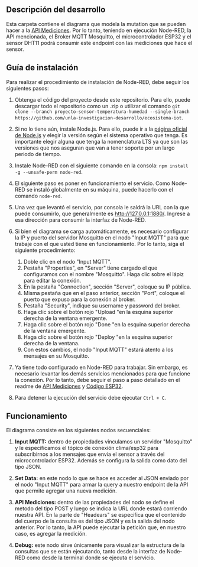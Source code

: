 ## Descripción del desarrollo

Esta carpeta contiene el diagrama que modela la mutation que se pueden hacer a la [API Mediciones](https://github.com/unla-investigacion-desarrollo/ecosistema-iot/tree/proyecto-sensor-temperatura-humedad/Proyecto-Ecosistema-Sensor-de-Temperatura/API%20Mediciones). Por lo tanto, teniendo en ejecución Node-RED, la API mencionada, el Broker MQTT Mosquitto, el microcontrolador ESP32 y el sensor DHT11 podrá consumir este endpoint con las mediciones que hace el sensor.

## Guía de instalación

Para realizar el procedimiento de instalación de Node-RED, debe seguir los siguientes pasos:
1. Obtenga el código del proyecto desde este repositorio. Para ello, puede descargar todo el repositorio como un .zip o utilizar el comando ```git clone --branch proyecto-sensor-temperatura-humedad --single-branch https://github.com/unla-investigacion-desarrollo/ecosistema-iot```.

2. Si no lo tiene aún, instale Node.js. Para ello, puede ir a la [página oficial de Node.js](https://nodejs.org/en) y elegir la versión según el sistema operativo que tenga. Es importante elegir alguna que tenga la nomenclatura LTS ya que son las versiones que nos aseguran que van a tener soporte por un largo periodo de tiempo.

3. Instale Node-RED con el siguiente comando en la consola: ```npm install -g --unsafe-perm node-red```.

4. El siguiente paso es poner en funcionamiento el servicio. Como Node-RED se instaló globalmente en su máquina, puede hacerlo con el comando ```node-red```.

5. Una vez que levantó el servicio, por consola le saldrá la URL con la que puede consumirlo, que generalmente es http://127.0.0.1:1880/. Ingrese a esa dirección para consumir la interfaz de Node-RED.

6. Si bien el diagrama se carga automáticamente, es necesario configurar la IP y puerto del servidor Mosquitto en el nodo "Input MQTT" para que trabaje con el que usted tiene en funcionamiento. Por lo tanto, siga el siguiente procedimiento:

   1.  Doble clic en el nodo "Input MQTT".
   2.  Pestaña "Properties", en "Server" tiene cargado el que configuramos con el nombre "Mosquitto". Haga clic sobre el lápiz para editar la conexión.
   3.  En la pestaña "Connection", sección "Server", coloque su IP pública.
   4.  Misma pestaña que en el paso anterior, sección "Port", coloque el puerto que expuso para la conexión al broker.
   5.  Pestaña "Security", indique su username y password del broker.
   6.  Haga clic sobre el botón rojo "Upload "en la esquina superior derecha de la ventana emergente.
   7.  Haga clic sobre el botón rojo "Done "en la esquina superior derecha de la ventana emergente.
   8.  Haga clic sobre el botón rojo "Deploy "en la esquina superior derecha de la ventana.
   9.  Con estos cambios, el nodo "Input MQTT" estará atento a los mensajes en su Mosquitto.

8. Ya tiene todo configurado en Node-RED para trabajar. Sin embargo, es necesario levantar los demás servicios mencionados para que funcione la conexión. Por lo tanto, debe seguir el paso a paso detallado en el readme de [API Mediciones](https://github.com/unla-investigacion-desarrollo/ecosistema-iot/tree/api-mediciones) y [Código ESP32](https://github.com/unla-investigacion-desarrollo/ecosistema-iot/tree/proyecto-sensor-temperatura-humedad/Proyecto-Ecosistema-Sensor-de-Temperatura/ESP32-code).

9. Para detener la ejecución del servicio debe ejecutar ```Ctrl + C```.

## Funcionamiento
El diagrama consiste en los siguientes nodos secuenciales:

1. **Input MQTT:** dentro de propiedades vinculamos un servidor "Mosquitto" y le especificamos el tópico de conexión clima/esp32 para subscribirnos a los mensajes que envía el sensor a través del microcontrolador ESP32. Además se configura la salida como dato del tipo JSON. 

2. **Set Data:** en este nodo lo que se hace es acceder al JSON enviado por el nodo "Input MQTT" para armar la query a nuestro endpoint de la API que permite agregar una nueva medición.

3. **API Mediciones:** dentro de las propiedades del nodo se define el metodo del tipo POST y luego se indica la URL donde estará corriendo nuestra API. En la parte de "Headears" se especifica que el contenido del cuerpo de la consulta es del tipo JSON y es la salida del nodo anterior. Por lo tanto, la API puede ejecutar la petición que, en nuestro caso, es agregar la medición.

4. **Debug:** este nodo sirve únicamente  para visualizar la estructura de la consultas que se están ejecutando, tanto desde la interfaz de Node-RED como desde la terminal donde se ejecuta el servicio. 
